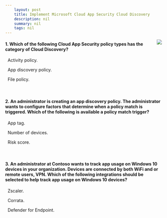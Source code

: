 ```yaml
---
    layout: post
    title: Implement Microsoft Cloud App Security Cloud Discovery 
    description: nil
    summary: nil
    tags: nil
---
```



 <a target="_blank" href="https://docs.microsoft.com/en-us/learn/modules/implement-cloud-app-security-cloud-discovery/7-knowledge-check/"><i class="fas fa-external-link-alt"></i> </a>
 <img align="right" src="https://docs.microsoft.com/en-us/learn/achievements/generic-badge.svg">
####  1. Which of the following Cloud App Security policy types has the category of Cloud Discovery?


<i class='far fa-square'></i> &nbsp;&nbsp;Activity policy.

<i class='fas fa-check-square' style='color: Dodgerblue;'></i> &nbsp;&nbsp;App discovery policy.

<i class='far fa-square'></i> &nbsp;&nbsp;File policy.
<br />
<br />
<br />

####  2. An administrator is creating an app discovery policy. The administrator wants to configure factors that determine when a policy match is triggered. Which of the following is available a policy match trigger?


<i class='far fa-square'></i> &nbsp;&nbsp;App tag.

<i class='fas fa-check-square' style='color: Dodgerblue;'></i> &nbsp;&nbsp;Number of devices.

<i class='far fa-square'></i> &nbsp;&nbsp;Risk score.
<br />
<br />
<br />

####  3. An administrator at Contoso wants to track app usage on Windows 10 devices in your organization. Devices are connected by both WiFi and or remote users, VPN. Which of the following integrations should be selected to help track app usage on Windows 10 devices?


<i class='far fa-square'></i> &nbsp;&nbsp;Zscaler.

<i class='far fa-square'></i> &nbsp;&nbsp;Corrata.

<i class='fas fa-check-square' style='color: Dodgerblue;'></i> &nbsp;&nbsp;Defender for Endpoint.
<br />
<br />
<br />
